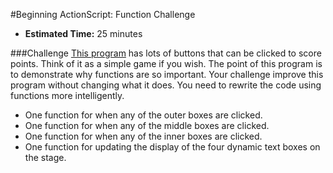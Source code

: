 #Beginning ActionScript: Function Challenge

* **Estimated Time:** 25 minutes

###Challenge
[This program](http://christensenacademy.org/modules/beginning-actionscript/challenges/function-challenge.fla) has lots of buttons that can be clicked to score points. Think of it as a simple game if you wish. The point of this program is to demonstrate why functions are so important. Your challenge improve this program without changing what it does. You need to rewrite the code using functions more intelligently.

* One function for when any of the outer boxes are clicked.
* One function for when any of the middle boxes are clicked.
* One function for when any of the inner boxes are clicked.
* One function for updating the display of the four dynamic text boxes on the stage.
